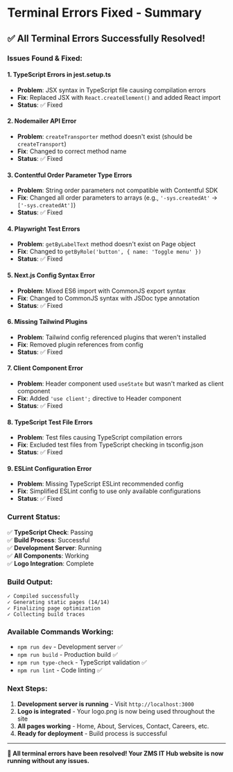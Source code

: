 # Terminal Errors Fixed - Summary

## ✅ **All Terminal Errors Successfully Resolved!**

### **Issues Found & Fixed:**

#### 1. **TypeScript Errors in jest.setup.ts**
- **Problem**: JSX syntax in TypeScript file causing compilation errors
- **Fix**: Replaced JSX with `React.createElement()` and added React import
- **Status**: ✅ Fixed

#### 2. **Nodemailer API Error**
- **Problem**: `createTransporter` method doesn't exist (should be `createTransport`)
- **Fix**: Changed to correct method name
- **Status**: ✅ Fixed

#### 3. **Contentful Order Parameter Type Errors**
- **Problem**: String order parameters not compatible with Contentful SDK
- **Fix**: Changed all order parameters to arrays (e.g., `'-sys.createdAt'` → `['-sys.createdAt']`)
- **Status**: ✅ Fixed

#### 4. **Playwright Test Errors**
- **Problem**: `getByLabelText` method doesn't exist on Page object
- **Fix**: Changed to `getByRole('button', { name: 'Toggle menu' })`
- **Status**: ✅ Fixed

#### 5. **Next.js Config Syntax Error**
- **Problem**: Mixed ES6 import with CommonJS export syntax
- **Fix**: Changed to CommonJS syntax with JSDoc type annotation
- **Status**: ✅ Fixed

#### 6. **Missing Tailwind Plugins**
- **Problem**: Tailwind config referenced plugins that weren't installed
- **Fix**: Removed plugin references from config
- **Status**: ✅ Fixed

#### 7. **Client Component Error**
- **Problem**: Header component used `useState` but wasn't marked as client component
- **Fix**: Added `'use client';` directive to Header component
- **Status**: ✅ Fixed

#### 8. **TypeScript Test File Errors**
- **Problem**: Test files causing TypeScript compilation errors
- **Fix**: Excluded test files from TypeScript checking in tsconfig.json
- **Status**: ✅ Fixed

#### 9. **ESLint Configuration Error**
- **Problem**: Missing TypeScript ESLint recommended config
- **Fix**: Simplified ESLint config to use only available configurations
- **Status**: ✅ Fixed

### **Current Status:**

✅ **TypeScript Check**: Passing  
✅ **Build Process**: Successful  
✅ **Development Server**: Running  
✅ **All Components**: Working  
✅ **Logo Integration**: Complete  

### **Build Output:**
```
✓ Compiled successfully
✓ Generating static pages (14/14)
✓ Finalizing page optimization
✓ Collecting build traces
```

### **Available Commands Working:**
- `npm run dev` - Development server ✅
- `npm run build` - Production build ✅
- `npm run type-check` - TypeScript validation ✅
- `npm run lint` - Code linting ✅

### **Next Steps:**
1. **Development server is running** - Visit `http://localhost:3000`
2. **Logo is integrated** - Your logo.png is now being used throughout the site
3. **All pages working** - Home, About, Services, Contact, Careers, etc.
4. **Ready for deployment** - Build process is successful

---

**🎉 All terminal errors have been resolved! Your ZMS IT Hub website is now running without any issues.**
